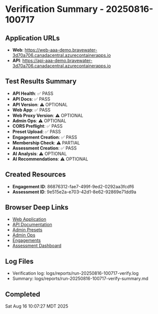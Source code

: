 # Verification Summary - 20250816-100717

## Application URLs
- **Web**: https://web-aaa-demo.bravewater-3d70a706.canadacentral.azurecontainerapps.io
- **API**: https://api-aaa-demo.bravewater-3d70a706.canadacentral.azurecontainerapps.io

## Test Results Summary
- **API Health**: ✅ PASS
- **API Docs**: ✅ PASS
- **API Version**: ⚠️ OPTIONAL
- **Web App**: ✅ PASS
- **Web Proxy Version**: ⚠️ OPTIONAL
- **Admin Ops**: ⚠️ OPTIONAL
- **CORS Preflight**: ✅ PASS
- **Preset Upload**: ✅ PASS
- **Engagement Creation**: ✅ PASS
- **Membership Check**: ⚠️ PARTIAL
- **Assessment Creation**: ✅ PASS
- **AI Analysis**: ⚠️ OPTIONAL
- **AI Recommendations**: ⚠️ OPTIONAL

## Created Resources
- **Engagement ID**: 86876312-fae7-499f-9ed2-0292aa3fcdf6
- **Assessment ID**: 9e515e2a-e703-42d1-8e62-92869e71dd9a

## Browser Deep Links
- [Web Application](https://web-aaa-demo.bravewater-3d70a706.canadacentral.azurecontainerapps.io)
- [API Documentation](https://api-aaa-demo.bravewater-3d70a706.canadacentral.azurecontainerapps.io/docs)
- [Admin Presets](https://web-aaa-demo.bravewater-3d70a706.canadacentral.azurecontainerapps.io/admin/presets)
- [Admin Ops](https://web-aaa-demo.bravewater-3d70a706.canadacentral.azurecontainerapps.io/admin/ops)
- [Engagements](https://web-aaa-demo.bravewater-3d70a706.canadacentral.azurecontainerapps.io/engagements)
- [Assessment Dashboard](https://web-aaa-demo.bravewater-3d70a706.canadacentral.azurecontainerapps.io/e/86876312-fae7-499f-9ed2-0292aa3fcdf6/dashboard)

## Log Files
- Verification log: logs/reports/run-20250816-100717-verify.log
- Summary: logs/reports/run-20250816-100717-verify-summary.md

## Completed
Sat Aug 16 10:07:27 MDT 2025
